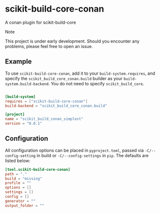 # scikit-build-core-conan

A conan plugin for scikit-build-core

> [!NOTE]
> This project is under early development. Should you encounter any problems, please feel free to open an issue.

## Example

To use `scikit-build-core-conan`, add it to your `build-system.requires`, and specify the `scikit_build_core_conan.build` 
builder as your `build-system.build-backend`. You do not need to specify `scikit_build_core`.

```toml

[build-system]
requires = ["scikit-build-core-conan"]
build-backend = "scikit_build_core_conan.build"

[project]
name = "scikit_build_conan_simplest"
version = "0.0.1"
```

## Configuration

All configuration options can be placed in `pyproject.toml`, passed via `-C/--config-setting` in build or 
`-C/--config-settings` in `pip`. The defaults are listed below:

```toml
[tool.scikit-build-core-conan]
path = "."
build = "missing"
profile = ""
options = []
settings = []
config = []
generator = ""
output_folder = ""
```
